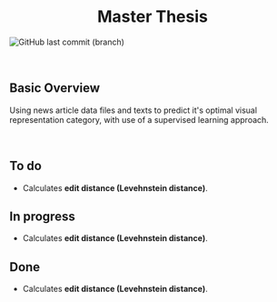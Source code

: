 <h1 align="center">Master Thesis</h1>

![GitHub last commit (branch)](https://img.shields.io/github/mikevanlenthe/master-thesis/last-commit/google/skia/infra/config.svg)



&nbsp;&nbsp;&nbsp;&nbsp;&nbsp;&nbsp;&nbsp;&nbsp;&nbsp;&nbsp;&nbsp;&nbsp;&nbsp;&nbsp;&nbsp;&nbsp;&nbsp;

## Basic Overview

Using news article data files and texts to predict it's optimal visual representation category, with use of a supervised learning approach. 

<br>

## To do
* Calculates **edit distance (Levehnstein distance)**.

## In progress
* Calculates **edit distance (Levehnstein distance)**.

## Done
* Calculates **edit distance (Levehnstein distance)**.
